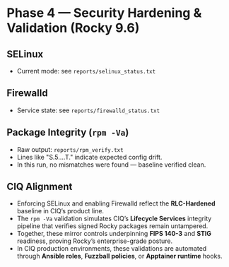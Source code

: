 # Phase 4 — Security Hardening & Validation (Rocky 9.6)

## SELinux
- Current mode: see `reports/selinux_status.txt`

## Firewalld
- Service state: see `reports/firewalld_status.txt`

## Package Integrity (`rpm -Va`)
- Raw output: `reports/rpm_verify.txt`
- Lines like "S.5....T." indicate expected config drift.  
- In this run, no mismatches were found — baseline verified clean.

## CIQ Alignment
- Enforcing SELinux and enabling Firewalld reflect the **RLC-Hardened** baseline in CIQ’s product line.  
- The `rpm -Va` validation simulates CIQ’s **Lifecycle Services** integrity pipeline that verifies signed Rocky packages remain untampered.  
- Together, these mirror controls underpinning **FIPS 140-3** and **STIG** readiness, proving Rocky’s enterprise-grade posture.  
- In CIQ production environments, these validations are automated through **Ansible roles**, **Fuzzball policies**, or **Apptainer runtime** hooks.

